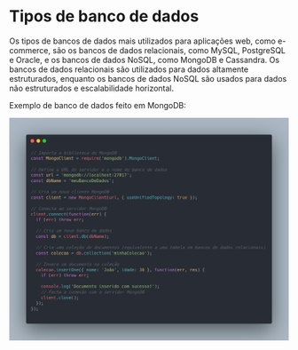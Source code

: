 # Tipos de banco de dados

Os tipos de bancos de dados mais utilizados para aplicações web, como e-commerce, são os bancos de dados relacionais, como MySQL, PostgreSQL e Oracle, e os bancos de dados NoSQL, como MongoDB e Cassandra. Os bancos de dados relacionais são utilizados para dados altamente estruturados, enquanto os bancos de dados NoSQL são usados para dados não estruturados e escalabilidade horizontal.

Exemplo de banco de dados feito em MongoDB:

<img src="img/db.png" width= 600px >
